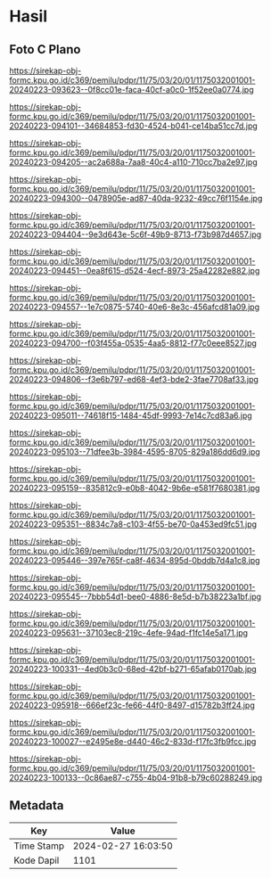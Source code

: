 # Hasil

## Foto C Plano

https://sirekap-obj-formc.kpu.go.id/c369/pemilu/pdpr/11/75/03/20/01/1175032001001-20240223-093623--0f8cc01e-faca-40cf-a0c0-1f52ee0a0774.jpg

https://sirekap-obj-formc.kpu.go.id/c369/pemilu/pdpr/11/75/03/20/01/1175032001001-20240223-094101--34684853-fd30-4524-b041-ce14ba51cc7d.jpg

https://sirekap-obj-formc.kpu.go.id/c369/pemilu/pdpr/11/75/03/20/01/1175032001001-20240223-094205--ac2a688a-7aa8-40c4-a110-710cc7ba2e97.jpg

https://sirekap-obj-formc.kpu.go.id/c369/pemilu/pdpr/11/75/03/20/01/1175032001001-20240223-094300--0478905e-ad87-40da-9232-49cc76f1154e.jpg

https://sirekap-obj-formc.kpu.go.id/c369/pemilu/pdpr/11/75/03/20/01/1175032001001-20240223-094404--9e3d643e-5c6f-49b9-8713-f73b987d4657.jpg

https://sirekap-obj-formc.kpu.go.id/c369/pemilu/pdpr/11/75/03/20/01/1175032001001-20240223-094451--0ea8f615-d524-4ecf-8973-25a42282e882.jpg

https://sirekap-obj-formc.kpu.go.id/c369/pemilu/pdpr/11/75/03/20/01/1175032001001-20240223-094557--1e7c0875-5740-40e6-8e3c-456afcd81a09.jpg

https://sirekap-obj-formc.kpu.go.id/c369/pemilu/pdpr/11/75/03/20/01/1175032001001-20240223-094700--f03f455a-0535-4aa5-8812-f77c0eee8527.jpg

https://sirekap-obj-formc.kpu.go.id/c369/pemilu/pdpr/11/75/03/20/01/1175032001001-20240223-094806--f3e6b797-ed68-4ef3-bde2-3fae7708af33.jpg

https://sirekap-obj-formc.kpu.go.id/c369/pemilu/pdpr/11/75/03/20/01/1175032001001-20240223-095011--74618f15-1484-45df-9993-7e14c7cd83a6.jpg

https://sirekap-obj-formc.kpu.go.id/c369/pemilu/pdpr/11/75/03/20/01/1175032001001-20240223-095103--71dfee3b-3984-4595-8705-829a186dd6d9.jpg

https://sirekap-obj-formc.kpu.go.id/c369/pemilu/pdpr/11/75/03/20/01/1175032001001-20240223-095159--835812c9-e0b8-4042-9b6e-e581f7680381.jpg

https://sirekap-obj-formc.kpu.go.id/c369/pemilu/pdpr/11/75/03/20/01/1175032001001-20240223-095351--8834c7a8-c103-4f55-be70-0a453ed9fc51.jpg

https://sirekap-obj-formc.kpu.go.id/c369/pemilu/pdpr/11/75/03/20/01/1175032001001-20240223-095446--397e765f-ca8f-4634-895d-0bddb7d4a1c8.jpg

https://sirekap-obj-formc.kpu.go.id/c369/pemilu/pdpr/11/75/03/20/01/1175032001001-20240223-095545--7bbb54d1-bee0-4886-8e5d-b7b38223a1bf.jpg

https://sirekap-obj-formc.kpu.go.id/c369/pemilu/pdpr/11/75/03/20/01/1175032001001-20240223-095631--37103ec8-219c-4efe-94ad-f1fc14e5a171.jpg

https://sirekap-obj-formc.kpu.go.id/c369/pemilu/pdpr/11/75/03/20/01/1175032001001-20240223-100331--4ed0b3c0-68ed-42bf-b271-65afab0170ab.jpg

https://sirekap-obj-formc.kpu.go.id/c369/pemilu/pdpr/11/75/03/20/01/1175032001001-20240223-095918--666ef23c-fe66-44f0-8497-d15782b3ff24.jpg

https://sirekap-obj-formc.kpu.go.id/c369/pemilu/pdpr/11/75/03/20/01/1175032001001-20240223-100027--e2495e8e-d440-46c2-833d-f17fc3fb9fcc.jpg

https://sirekap-obj-formc.kpu.go.id/c369/pemilu/pdpr/11/75/03/20/01/1175032001001-20240223-100133--0c86ae87-c755-4b04-91b8-b79c60288249.jpg


## Metadata

| Key        | Value               |
| ---------- | ------------------- |
| Time Stamp | 2024-02-27 16:03:50 |
| Kode Dapil | 1101                |



